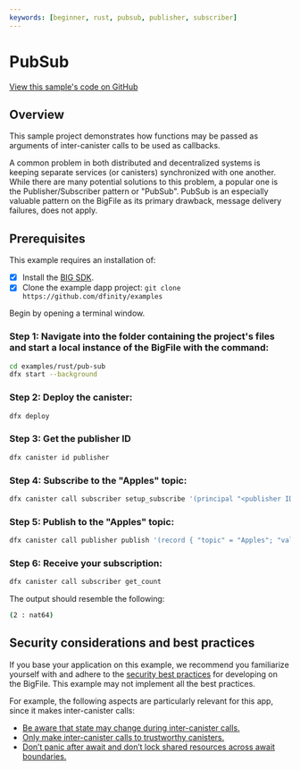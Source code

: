 ```yaml
---
keywords: [beginner, rust, pubsub, publisher, subscriber]
---
```


# PubSub

[View this sample's code on GitHub](https://github.com/dfinity/examples/tree/master/rust/pub-sub)

## Overview
This sample project demonstrates how functions may be passed as arguments of inter-canister calls to be used as callbacks.

A common problem in both distributed and decentralized systems is keeping separate services (or canisters) synchronized with one another. While there are many potential solutions to this problem, a popular one is the Publisher/Subscriber pattern or "PubSub". PubSub is an especially valuable pattern on the BigFile as its primary drawback, message delivery failures, does not apply.

## Prerequisites
This example requires an installation of:

- [x] Install the [BIG SDK](https://thebigfile.com/docs/current/developer-docs/setup/install/index.mdx).
- [x] Clone the example dapp project: `git clone https://github.com/dfinity/examples`

Begin by opening a terminal window.

### Step 1: Navigate into the folder containing the project's files and start a local instance of the BigFile with the command:

```bash
cd examples/rust/pub-sub
dfx start --background
```

### Step 2: Deploy the canister:

```bash
dfx deploy
```

### Step 3: Get the publisher ID

```bash
dfx canister id publisher
```

### Step 4: Subscribe to the "Apples" topic:

```bash
dfx canister call subscriber setup_subscribe '(principal "<publisher ID from Step 3>", "Apples")'
```

### Step 5: Publish to the "Apples" topic:

```bash
dfx canister call publisher publish '(record { "topic" = "Apples"; "value" = 2 })'
```

### Step 6: Receive your subscription:

```bash
dfx canister call subscriber get_count
```

The output should resemble the following:

```bash
(2 : nat64)
```

## Security considerations and best practices

If you base your application on this example, we recommend you familiarize yourself with and adhere to the [security best practices](https://thebigfile.com/docs/current/references/security/) for developing on the BigFile. This example may not implement all the best practices.

For example, the following aspects are particularly relevant for this app, since it makes inter-canister calls: 
* [Be aware that state may change during inter-canister calls.](https://thebigfile.com/docs/current/references/security/rust-canister-development-security-best-practices#be-aware-that-state-may-change-during-inter-canister-calls)
* [Only make inter-canister calls to trustworthy canisters.](https://thebigfile.com/docs/current/references/security/rust-canister-development-security-best-practices#only-make-inter-canister-calls-to-trustworthy-canisters)
* [Don’t panic after await and don’t lock shared resources across await boundaries.](https://thebigfile.com/docs/current/references/security/rust-canister-development-security-best-practices#dont-panic-after-await-and-dont-lock-shared-resources-across-await-boundaries)
